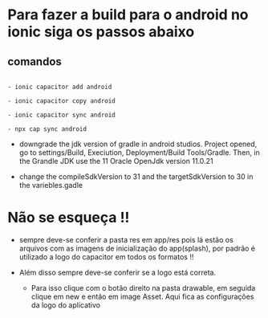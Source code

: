 # Para fazer a build para o android no ionic siga os passos abaixo

## comandos
```

- ionic capacitor add android

- ionic capacitor copy android

- ionic capacitor sync android

- npx cap sync android

```

- downgrade the jdk version of gradle in android studios. Project opened, go to settings/Build, Execiution, Deployment/Build Tools/Gradle. Then, in the Grandle JDK use the 11 Oracle OpenJdk version 11.0.21


- change the compileSdkVersion to 31 and the targetSdkVersion to 30 in the variebles.gadle

# Não se esqueça !!

- sempre deve-se conferir a pasta res em app/res pois lá estão os arquivos com as imagens de inicialização do app(splash), por padrão é utilizado a logo do capacitor em todos os formatos !!

- Além disso sempre deve-se conferir se a logo está correta.

  - Para isso clique com o botão direito na pasta drawable, em seguida clique em new e então em image Asset. Aqui fica as configurações da logo do aplicativo 



